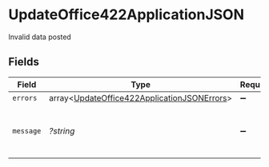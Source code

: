 # UpdateOffice422ApplicationJSON

Invalid data posted


## Fields

| Field                                                                                                          | Type                                                                                                           | Required                                                                                                       | Description                                                                                                    | Example                                                                                                        |
| -------------------------------------------------------------------------------------------------------------- | -------------------------------------------------------------------------------------------------------------- | -------------------------------------------------------------------------------------------------------------- | -------------------------------------------------------------------------------------------------------------- | -------------------------------------------------------------------------------------------------------------- |
| `errors`                                                                                                       | array<[UpdateOffice422ApplicationJSONErrors](../../models/operations/UpdateOffice422ApplicationJSONErrors.md)> | :heavy_minus_sign:                                                                                             | N/A                                                                                                            |                                                                                                                |
| `message`                                                                                                      | *?string*                                                                                                      | :heavy_minus_sign:                                                                                             | N/A                                                                                                            | The given data was invalid.                                                                                    |